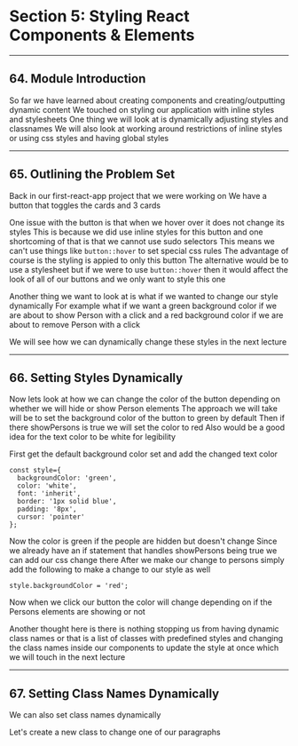 # Section 5: Styling React Components & Elements
____
## 64. Module Introduction

So far we have learned about creating components and creating/outputting dynamic content
We touched on styling our application with inline styles and stylesheets
One thing we will look at is dynamically adjusting styles and classnames
We will also look at working around restrictions of inline styles or using css styles and having global styles




____
## 65. Outlining the Problem Set
Back in our first-react-app project that we were working on 
We have a button that toggles the cards and 3 cards

One issue with the button is that when we hover over it does not change its styles
This is because we did use inline styles for this button and one shortcoming of that is that we cannot use sudo selectors
This means we can't use things like ``` button::hover ``` to set special css rules
The advantage of course is the styling is appied to only this button
The alternative would be to use a stylesheet but if we were to use ``` button::hover ``` then it would affect the look of all of our buttons and we only want to style this one

Another thing we want to look at is what if we wanted to change our style dynamically
For example what if we want a green background color if we are about to show Person with a click and a red background color if we are about to remove Person with a click

We will see how we can dynamically change these styles in the next lecture




____
## 66. Setting Styles Dynamically

Now lets look at how we can change the color of the button depending on whether we will hide or show Person elements
The approach we will take will be to set the background color of the button to green by default
Then if there showPersons is true we will set the color to red
Also would be a good idea for the text color to be white for legibility

First get the default background color set and add the changed text color
```
const style={
  backgroundColor: 'green',
  color: 'white',
  font: 'inherit',
  border: '1px solid blue',
  padding: '8px',
  cursor: 'pointer' 
};
```

Now the color is green if the people are hidden but doesn't change
Since we already have an if statement that handles showPersons being true we can add our css change there
After we make our change to persons simply add the following to make a change to our style as well
```
style.backgroundColor = 'red';
```

Now when we click our button the color will change depending on if the Persons elements are showing or not

Another thought here is there is nothing stopping us from having dynamic class names or that is a list of classes with predefined styles and changing the class names inside our components to update the style at once which we will touch in the next lecture




____
## 67. Setting Class Names Dynamically
We can also set class names dynamically

Let's create a new class to change one of our paragraphs 